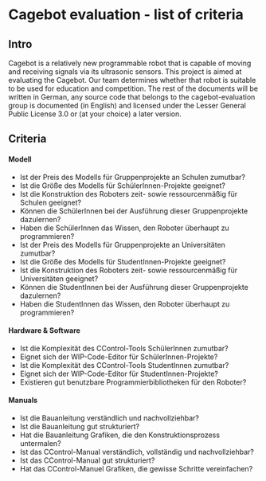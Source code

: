 # Cagebot evaluation - list of criteria
## Intro
Cagebot is a relatively new programmable robot that is capable of moving and receiving signals via its ultrasonic sensors. This project is aimed at evaluating the Cagebot. Our team determines whether that robot is suitable to be used for education and competition. The rest of the documents will be written in German, any source code that belongs to the cagebot-evaluation group is documented (in English) and licensed under the Lesser General Public License 3.0 or (at your choice) a later version.

## Criteria
#### Modell
* Ist der Preis des Modells für Gruppenprojekte an Schulen zumutbar?
* Ist die Größe des Modells für SchülerInnen-Projekte geeignet?
* Ist die Konstruktion des Roboters zeit- sowie ressourcenmäßig für Schulen geeignet?
* Können die SchülerInnen bei der Ausführung dieser Gruppenprojekte dazulernen?
* Haben die SchülerInnen das Wissen, den Roboter überhaupt zu programmieren?
* Ist der Preis des Modells für Gruppenprojekte an Universitäten zumutbar?
* Ist die Größe des Modells für StudentInnen-Projekte geeignet?
* Ist die Konstruktion des Roboters zeit- sowie ressourcenmäßig für Universitäten geeignet?
* Können die StudentInnen bei der Ausführung dieser Gruppenprojekte dazulernen?
* Haben die StudentInnen das Wissen, den Roboter überhaupt zu programmieren?

#### Hardware & Software
* Ist die Komplexität des CControl-Tools SchülerInnen zumutbar?
* Eignet sich der WIP-Code-Editor für SchülerInnen-Projekte?
* Ist die Komplexität des CControl-Tools StudentInnen zumutbar?
* Eignet sich der WIP-Code-Editor für StudentInnen-Projekte?
* Existieren gut benutzbare Programmierbibliotheken für den Roboter?

#### Manuals
* Ist die Bauanleitung verständlich und nachvollziehbar?
* Ist die Bauanleitung gut strukturiert?
* Hat die Bauanleitung Grafiken, die den Konstruktionsprozess untermalen?
* Ist das CControl-Manual verständlich, vollständig und nachvollziehbar?
* Ist das CControl-Manual gut strukturiert?
* Hat das CControl-Manuel Grafiken, die gewisse Schritte vereinfachen?

